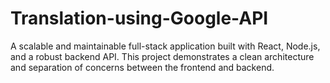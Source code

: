 # Translation-using-Google-API
A scalable and maintainable full-stack application built with React, Node.js, and a robust backend API. This project demonstrates a clean architecture and separation of concerns between the frontend and backend.
